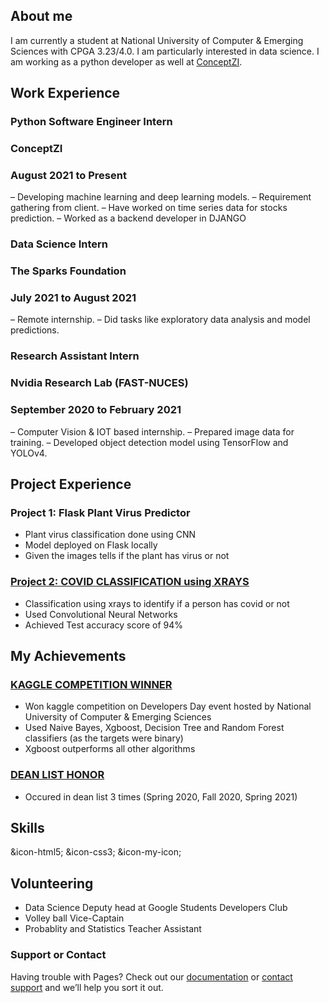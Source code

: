 ## About me

I am currently a student at National University of Computer & Emerging Sciences with CPGA 3.23/4.0. I am particularly interested in data science. I am working as a python developer as well at [ConceptZI](https://conceptzi.com/our-team/).

## Work Experience
### Python Software Engineer Intern
### ConceptZI
### August 2021 to Present
– Developing machine learning and deep learning models.
– Requirement gathering from client.
– Have worked on time series data for stocks prediction.
– Worked as a backend developer in DJANGO

### Data Science Intern
### The Sparks Foundation
### July 2021 to August 2021
– Remote internship.
– Did tasks like exploratory data analysis and model predictions. 

### Research Assistant Intern 
### Nvidia Research Lab (FAST-NUCES)
### September 2020 to February 2021
– Computer Vision & IOT based internship.
– Prepared image data for training.
– Developed object detection model using TensorFlow and YOLOv4.


## Project Experience
### Project 1: Flask Plant Virus Predictor
- Plant virus classification done using CNN
- Model deployed on Flask locally 
- Given the images tells if the plant has virus or not

### [Project 2: COVID CLASSIFICATION using XRAYS](https://github.com/YassaFareed/Project-Covid)
- Classification using xrays to identify if a person has covid or not
- Used Convolutional Neural Networks 
- Achieved Test accuracy score of 94% 


## My Achievements
### [KAGGLE COMPETITION WINNER](https://www.kaggle.com/c/devday21-data-science-competition/leaderboard)
- Won kaggle competition on Developers Day event hosted by National University of Computer & Emerging Sciences
- Used Naive Bayes, Xgboost, Decision Tree and Random Forest classifiers (as the targets were binary) 
- Xgboost outperforms all other algorithms

### [DEAN LIST HONOR](https://nu.edu.pk/Campus/Karachi/DeanLists)
- Occured in dean list 3 times (Spring 2020, Fall 2020, Spring 2021)


## Skills

&icon-html5;
&icon-css3;
&icon-my-icon;

## Volunteering
- Data Science Deputy head at Google Students Developers Club
- Volley ball Vice-Captain
- Probablity and Statistics Teacher Assistant 

### Support or Contact

Having trouble with Pages? Check out our [documentation](https://docs.github.com/categories/github-pages-basics/) or [contact support](https://support.github.com/contact) and we’ll help you sort it out.
